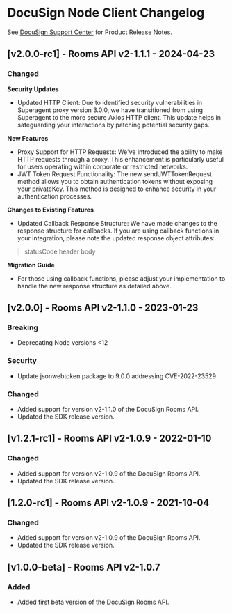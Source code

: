 # DocuSign Node Client Changelog

See [DocuSign Support Center](https://support.docusign.com/en/releasenotes/) for Product Release Notes.

## [v2.0.0-rc1] - Rooms API v2-1.1.1 - 2024-04-23
### Changed
**Security Updates**
- Updated HTTP Client: Due to identified security vulnerabilities in Superagent proxy version 3.0.0, we have transitioned from using Superagent to the more secure Axios HTTP client. This update helps in safeguarding your interactions by patching potential security gaps.

**New Features**
- Proxy Support for HTTP Requests: We've introduced the ability to make HTTP requests through a proxy. This enhancement is particularly useful for users operating within corporate or restricted networks.
- JWT Token Request Functionality: The new sendJWTTokenRequest method allows you to obtain authentication tokens without exposing your privateKey. This method is designed to enhance security in your authentication processes.

**Changes to Existing Features**
- Updated Callback Response Structure: We have made changes to the response structure for callbacks. If you are using callback functions in your integration, please note the updated response object attributes:
> statusCode
header
body

**Migration Guide**
- For those using callback functions, please adjust your implementation to handle the new response structure as detailed above.

## [v2.0.0] - Rooms API v2-1.1.0 - 2023-01-23
### Breaking 
- Deprecating Node versions <12
### Security
- Update jsonwebtoken package to 9.0.0 addressing CVE-2022-23529

### Changed
- Added support for version v2-1.1.0 of the DocuSign Rooms API.
- Updated the SDK release version.

## [v1.2.1-rc1] - Rooms API v2-1.0.9 - 2022-01-10
### Changed
- Added support for version v2-1.0.9 of the DocuSign Rooms API.
- Updated the SDK release version.

## [1.2.0-rc1] - Rooms API v2-1.0.9 - 2021-10-04
### Changed
- Added support for version v2-1.0.9 of the DocuSign Rooms API.
- Updated the SDK release version.


## [v1.0.0-beta] - Rooms API v2-1.0.7
### Added
- Added first beta version of the DocuSign Rooms API.
